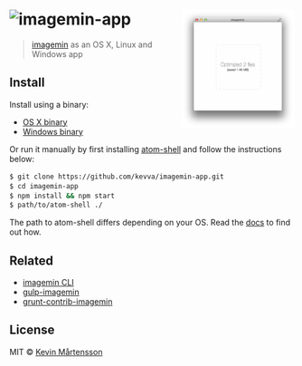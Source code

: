 # <img src="https://cloud.githubusercontent.com/assets/709159/2954693/97fa771a-da76-11e3-90ac-07fbc5ca943f.png" alt="imagemin-app"> <img src="media/screenshot.png" width="200" align="right">

> [imagemin](https://github.com/kevva/imagemin) as an OS X, Linux and Windows app


## Install

Install using a binary:

* [OS X binary](https://github.com/kevva/imagemin-app/releases/download/0.0.2/imagemin-app-v0.1.0-darwin.zip)
* [Windows binary](https://github.com/kevva/imagemin-app/releases/download/0.0.2/imagemin-app-v0.1.0-win32.zip)

Or run it manually by first installing [atom-shell](https://github.com/atom/atom-shell/releases) and follow the instructions below:

```sh
$ git clone https://github.com/kevva/imagemin-app.git
$ cd imagemin-app
$ npm install && npm start
$ path/to/atom-shell ./
```

The path to atom-shell differs depending on your OS. Read the [docs](https://github.com/atom/atom-shell/blob/master/docs/tutorial/quick-start.md#run-your-app)
to find out how.


## Related

- [imagemin CLI](https://github.com/kevva/imagemin#cli)
- [gulp-imagemin](https://github.com/sindresorhus/gulp-imagemin)
- [grunt-contrib-imagemin](https://github.com/gruntjs/grunt-contrib-imagemin)


## License

MIT © [Kevin Mårtensson](https://github.com/kevva)
